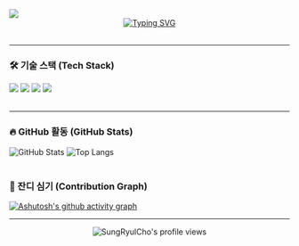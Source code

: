 <a href="https://github.com/SungRyulCho">
  <img src="https://capsule-render.vercel.app/api?type=waving&color=auto&height=300&section=header&text=Growing%20Developer&fontSize=90" />
</a>

<div align="center"> 
  <a href="https://git.io/typing-svg">
    <img src="https://readme-typing-svg.herokuapp.com?font=Fira+Code&pause=1000&color=25D366&center=true&vCenter=true&width=435&lines=+%ED%99%98%EC%98%81%ED%95%A9%EB%8B%88%EB%8B%A4!+%EB%B0%B1%EC%97%94%EB%93%9C+%EA%B0%9C%EB%B0%9C%EC%9E%90+SungRyulCho+%EC%9E%85%EB%8B%88%EB%8B%A4;Hello%2C+World!;I'm+a+Backend+Developer;Always+Learning+New+Things" alt="Typing SVG" />
  </a>
</div>

<br>

---

### 🛠️ 기술 스택 (Tech Stack)
<div align="left">
  <img src="https://img.shields.io/badge/Java-ED8B00?style=for-the-badge&logo=openjdk&logoColor=white">
  <img src="https://img.shields.io/badge/Spring-6DB33F?style=for-the-badge&logo=spring&logoColor=white">
  <img src="https://img.shields.io/badge/MySQL-4479A1?style=for-the-badge&logo=mysql&logoColor=white">
  <img src="https://img.shields.io/badge/Amazon_AWS-232F3E?style=for-the-badge&logo=amazon-aws&logoColor=white">
</div>

<br>

---

### 🔥 GitHub 활동 (GitHub Stats)
<div>
  <img src="https://github-readme-stats.vercel.app/api?username=SungRyulCho&show_icons=true&theme=radical" alt="GitHub Stats" />
  <img src="https://github-readme-stats.vercel.app/api/top-langs/?username=SungRyulCho&layout=compact&theme=radical" alt="Top Langs" />
</div>

<br>

### 🌿 잔디 심기 (Contribution Graph)
[![Ashutosh's github activity graph](https://github-readme-activity-graph.vercel.app/graph?username=SungRyulCho&bg_color=0d1117&color=ffffff&line=00b4ab&point=ffffff&area=true&hide_border=true)](https://github.com/ashutosh00710/github-readme-activity-graph)

---

<p align="center"> 
  <img src="https://komarev.com/ghpvc/?username=SungRyulCho&label=Visitors&color=blue&style=flat-square" alt="SungRyulCho's profile views"/>
</p>
